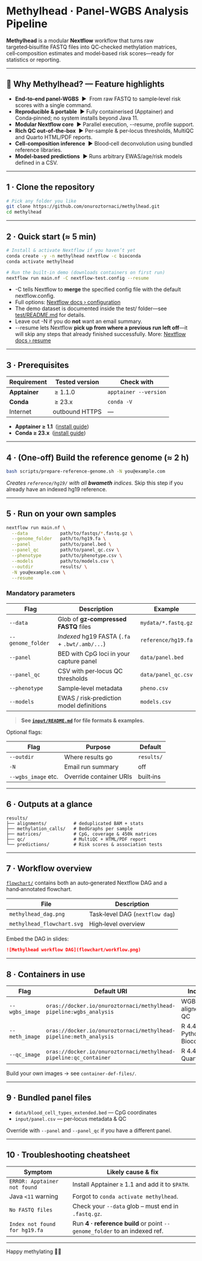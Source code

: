 # Methylhead · Panel‑WGBS Analysis Pipeline

**Methylhead** is a modular **Nextflow** workflow that turns raw targeted‑bisulfite FASTQ files into QC‑checked methylation matrices, cell‑composition estimates and model‑based risk scores—ready for statistics or reporting.

---
## 🌟 Why Methylhead? — Feature highlights

* **End‑to‑end panel‑WGBS**  ▶︎  From raw FASTQ to sample‑level risk scores with a single command.
* **Reproducible & portable**  ▶︎ Fully containerised (Apptainer) and Conda‑pinned; no system installs beyond Java 11.
* **Modular Nextflow core**  ▶︎ Parallel execution, --resume, profile support.
* **Rich QC out‑of‑the‑box**  ▶︎ Per‑sample & per‑locus thresholds, MultiQC and Quarto HTML/PDF reports.
* **Cell‑composition inference**  ▶︎ Blood‑cell deconvolution using bundled reference libraries.
* **Model‑based predictions**  ▶︎ Runs arbitrary EWAS/age/risk models defined in a CSV.
---

## 1 · Clone the repository

```bash
# Pick any folder you like
git clone https://github.com/onuroztornaci/methylhead.git
cd methylhead
```

---

## 2 · Quick start (≈ 5 min)

```bash
# Install & activate Nextflow if you haven’t yet
conda create -y -n methylhead nextflow -c bioconda
conda activate methylhead

# Run the built‑in demo (downloads containers on first run)
nextflow run main.nf -C nextflow-test.config --resume
```
* -C <file> tells Nextflow to **merge** the specified config file with the default nextflow.config.
* Full options: [Nextflow docs › configuration](https://www.nextflow.io/docs/latest/config.html)
* The demo dataset is documented inside the test/ folder—see [test/README.md](test/README.md) for details.
* Leave out -N if you do **not** want an email summary.
* --resume lets Nextflow **pick up from where a previous run left off**—it will skip any steps that already finished successfully. More: [Nextflow docs › resume](https://nextflow.io/docs/latest/cache-and-resume.html)

---

## 3 · Prerequisites

| Requirement   | Tested version | Check with            |
| ------------- | -------------- | --------------------- |
| **Apptainer** |  ≥ 1.1.0       | `apptainer --version` |
| **Conda**     |  ≥ 23.x        | `conda -V`            |
| Internet      | outbound HTTPS | —                     |

* **Apptainer ≥ 1.1** ([install guide](https://apptainer.org/docs/))
* **Conda ≥ 23.x** ([install guide](https://docs.conda.io/en/latest/miniconda.html))

---

## 4 · (One‑off) Build the reference genome (≈ 2 h)

```bash
bash scripts/prepare-reference-genome.sh -N you@example.com
```

*Creates `reference/hg19/` with all **bwameth** indices.*
Skip this step if you already have an indexed hg19 reference.

---

## 5 · Run on your own samples

```bash
nextflow run main.nf \
  --data            path/to/fastqs/*.fastq.gz \
  --genome_folder   path/to/hg19.fa \
  --panel           path/to/panel.bed \
  --panel_qc        path/to/panel_qc.csv \
  --phenotype       path/to/phenotype.csv \
  --models          path/to/models.csv \
  --outdir          results/ \
  -N you@example.com \
  --resume
```

### Mandatory parameters

| Flag              | Description                                    | Example             |
| ----------------- | ---------------------------------------------- | ------------------- |
| `--data`          | Glob of **gz‑compressed FASTQ** files          | `mydata/*.fastq.gz` |
| `--genome_folder` | *Indexed* hg19 FASTA (`.fa` + `.bwt/.amb/...`) | `reference/hg19.fa` |
| `--panel`         | BED with CpG loci in your capture panel        | `data/panel.bed`    |
| `--panel_qc`      | CSV with per‑locus QC thresholds               | `data/panel_qc.csv` |
| `--phenotype`     | Sample‑level metadata                          | `pheno.csv`         |
| `--models`        | EWAS / risk‑prediction model definitions       | `models.csv`        |

> **See [`input/README.md`](input/README.md) for file formats & examples.**

Optional flags:

| Flag                | Purpose                 | Default    |
| ------------------- | ----------------------- | ---------- |
| `--outdir`          | Where results go        | `results/` |
| `-N`                | Email run summary       | off        |
| `--wgbs_image` etc. | Override container URIs | built‑ins  |

---

## 6 · Outputs at a glance

```
results/
├── alignments/          # deduplicated BAM + stats
├── methylation_calls/   # BedGraphs per sample
├── matrices/            # CpG, coverage & 450k matrices
├── qc/                  # MultiQC + HTML/PDF report
└── predictions/         # Risk scores & association tests
```

---

## 7 · Workflow overview

[`flowchart/`](flowchart/) contains both an auto‑generated Nextflow DAG and a hand‑annotated flowchart.

| File                       | Description                     |
| -------------------------- | ------------------------------- |
| `methylhead_dag.png`       | Task‑level DAG (`nextflow dag`) |
| `methylhead_flowchart.svg` | High‑level overview             |

Embed the DAG in slides:

```markdown
![Methylhead workflow DAG](flowchart/workflow.png)
```

---

## 8 · Containers in use

| Flag           | Default URI                                                        | Includes                        |
| -------------- | ------------------------------------------------------------------ | ------------------------------- |
| `--wgbs_image` | `oras://docker.io/onuroztornaci/methylhead-pipeline:wgbs_analysis` | WGBS aligners & QC              |
| `--meth_image` | `oras://docker.io/onuroztornaci/methylhead-pipeline:meth_analysis` | R 4.4.3, Python 3, Bioconductor |
| `--qc_image`   | `oras://docker.io/onuroztornaci/methylhead-pipeline:qc_container`  | R 4.4.1, Quarto                 |

Build your own images → see `container-def-files/`.

---

## 9 · Bundled panel files

* `data/blood_cell_types_extended.bed` — CpG coordinates
* `input/panel.csv` — per‑locus metadata & QC

Override with `--panel` and `--panel_qc` if you have a different panel.

---

## 10 · Troubleshooting cheatsheet

| Symptom                       | Likely cause & fix                                                        |
| ----------------------------- | ------------------------------------------------------------------------- |
| `ERROR: Apptainer not found`  | Install Apptainer ≥ 1.1 and add it to `$PATH`.                            |
| Java `<11` warning            | Forgot to `conda activate methylhead`.                                    |
| `No FASTQ files`              | Check your `--data` glob – must end in `.fastq.gz`.                       |
| `Index not found for hg19.fa` | Run **4 · reference build** or point `--genome_folder` to an indexed ref. |

---

Happy methylating 🧬🚀
